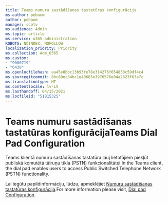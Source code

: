 ```yaml
---
title: Teams numuru sastādīšanas tastatūras konfigurācija
ms.author: pebaum
author: pebaum
manager: scotv
ms.audience: Admin
ms.topic: article
ms.service: o365-administration
ROBOTS: NOINDEX, NOFOLLOW
localization_priority: Priority
ms.collection: Adm_O365
ms.custom:
- "9000719"
- "6438"
ms.openlocfilehash: aa45e8bbc13b93fe78e314276f654838c59df4c4
ms.sourcegitcommit: 8bc60ec34bc1e40685e3976576e04a2623f63a7c
ms.translationtype: HT
ms.contentlocale: lv-LV
ms.lasthandoff: 04/15/2021
ms.locfileid: "51815325"
---
```

# <a name="teams-dial-pad-configuration"></a><span data-ttu-id="4176d-102">Teams numuru sastādīšanas tastatūras konfigurācija</span><span class="sxs-lookup"><span data-stu-id="4176d-102">Teams Dial Pad Configuration</span></span>

<span data-ttu-id="4176d-103">Teams klientā numuru sastādīšanas tastatūra ļauj lietotājiem piekļūt publiskā komutētā tālruņu tīkla (PSTN) funkcionalitātei.</span><span class="sxs-lookup"><span data-stu-id="4176d-103">In the Teams client, the dial pad enables users to access Public Switched Telephone Network (PSTN) functionality.</span></span>  

<span data-ttu-id="4176d-104">Lai iegūtu papildinformāciju, lūdzu, apmeklējiet [Numuru sastādīšanas tastatūras konfigurācija](https://docs.microsoft.com/microsoftteams/dial-pad-configuration).</span><span class="sxs-lookup"><span data-stu-id="4176d-104">For more information please visit, [Dial pad Configuration](https://docs.microsoft.com/microsoftteams/dial-pad-configuration).</span></span>
